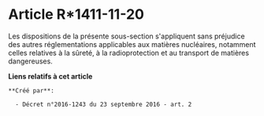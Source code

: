 # Article R*1411-11-20

Les dispositions de la présente sous-section s'appliquent sans préjudice des autres réglementations applicables aux matières
nucléaires, notamment celles relatives à la sûreté, à la radioprotection et au transport de matières dangereuses.

**Liens relatifs à cet article**

	**Créé par**:

	  - Décret n°2016-1243 du 23 septembre 2016 - art. 2
